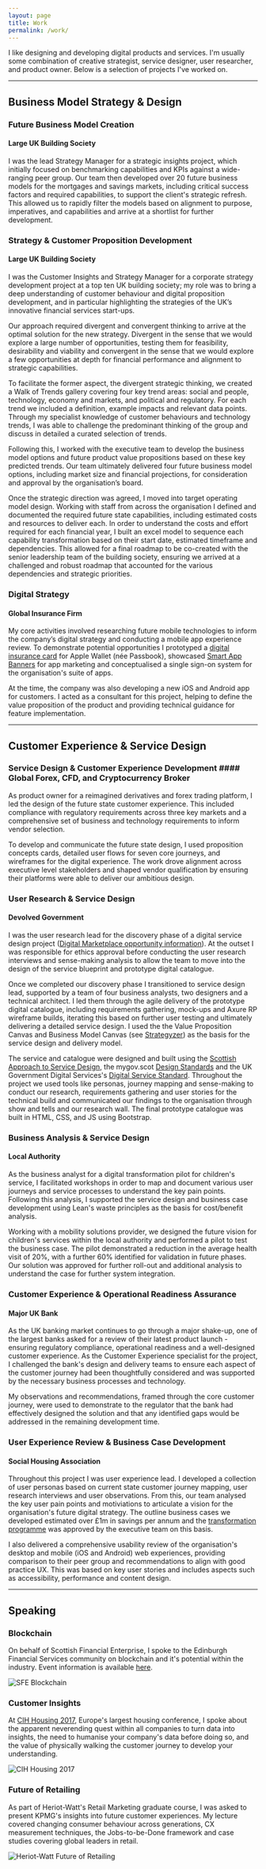 ```yaml
---
layout: page
title: Work
permalink: /work/
---
```


I like designing and developing digital products and services. I'm usually some combination of creative strategist, service designer, user researcher, and product owner. Below is a selection of projects I've worked on.

---

## Business Model Strategy & Design

### Future Business Model Creation
#### Large UK Building Society
I was the lead Strategy Manager for a strategic insights project, which initially focused on benchmarking capabilities and KPIs against a wide-ranging peer group. Our team then developed over 20 future business models for the mortgages and savings markets, including critical success factors and required capabilities, to support the client's strategic refresh. This allowed us to rapidly filter the models based on alignment to purpose, imperatives, and capabilities and arrive at a shortlist for further development.

### Strategy & Customer Proposition Development
#### Large UK Building Society
I was the Customer Insights and Strategy Manager for a corporate strategy development project at a top ten UK building society; my role was to bring a deep understanding of customer behaviour and digital proposition development, and in particular highlighting the strategies of the UK’s innovative financial services start-ups.

Our approach required divergent and convergent thinking to arrive at the optimal solution for the new strategy. Divergent in the sense that we would explore a large number of opportunities, testing them for feasibility, desirability and viability and convergent in the sense that we would explore a few opportunities at depth for financial performance and alignment to strategic capabilities.

To facilitate the former aspect, the divergent strategic thinking, we created a Walk of Trends gallery covering four key trend areas: social and people, technology, economy and markets, and political and regulatory. For each trend we included a definition, example impacts and relevant data points. Through my specialist knowledge of customer behaviours and technology trends, I was able to challenge the predominant thinking of the group and discuss in detailed a curated selection of trends.

Following this, I worked with the executive team to develop the business model options and future product value propositions based on these key predicted trends. Our team ultimately delivered four future business model options, including market size and financial projections, for consideration and approval by the organisation’s board.

Once the strategic direction was agreed, I moved into target operating model design. Working with staff from across the organisation I defined and documented the required future state capabilities, including estimated costs and resources to deliver each. In order to understand the costs and effort required for each financial year, I built an excel model to sequence each capability transformation based on their start date, estimated timeframe and dependencies. This allowed for a final roadmap to be co-created with the senior leadership team of the building society, ensuring we arrived at a challenged and robust roadmap that accounted for the various dependencies and strategic priorities.

### Digital Strategy 
#### Global Insurance Firm
My core activities involved researching future mobile technologies to inform the company’s digital strategy and conducting a mobile app experience review. To demonstrate potential opportunities I prototyped a [digital insurance card](/docs/insurance-card.pkpass) for Apple Wallet (née Passbook), showcased [Smart App Banners](https://developer.apple.com/library/archive/documentation/AppleApplications/Reference/SafariWebContent/PromotingAppswithAppBanners/PromotingAppswithAppBanners.html) for app marketing and conceptualised a single sign-on system for the organisation's suite of apps.

At the time, the company was also developing a new iOS and Android app for customers. I acted as a consultant for this project, helping to define the value proposition of the product and providing technical guidance for feature implementation.

---

## Customer Experience & Service Design

### Service Design & Customer Experience Development #### Global Forex, CFD, and Cryptocurrency Broker
As product owner for a reimagined derivatives and forex trading platform, I led the design of the future state customer experience. This included compliance with regulatory requirements across three key markets and a comprehensive set of business and technology requirements to inform vendor selection. 

To develop and communicate the future state design, I used proposition concepts cards, detailed user flows for seven core journeys, and wireframes for the digital experience. The work drove alignment across executive level stakeholders and shaped vendor qualification by ensuring their platforms were able to deliver our ambitious design.

### User Research & Service Design 
#### Devolved Government
I was the user research lead for the discovery phase of a digital service design project ([Digital Marketplace opportunity information](https://www.digitalmarketplace.service.gov.uk/digital-outcomes-and-specialists/opportunities/5443)). At the outset I was responsible for ethics approval before conducting the user research interviews and sense-making analysis to allow the team to move into the design of the service blueprint and prototype digital catalogue.

Once we completed our discovery phase I transitioned to service design lead, supported by a team of four business analysts, two designers and a technical architect. I led them through the agile delivery of the prototype digital catalogue, including requirements gathering, mock-ups and Axure RP wireframe builds, iterating this based on further user testing and ultimately delivering a detailed service design. I used the the Value Proposition Canvas and Business Model Canvas (see [Strategyzer](https://strategyzer.com/canvas)) as the basis for the service design and delivery model.

The service and catalogue were designed and built using the [Scottish Approach to Service Design](http://designwithscotland.scot), the mygov.scot [Design Standards](https://resources.mygov.scot/design-standards/) and the UK Government Digital Services's [Digital Service Standard](https://www.gov.uk/service-manual/service-standard). Throughout the project we used tools like personas, journey mapping and sense-making to conduct our research, requirements gathering and user stories for the technical build and communicated our findings to the organisation through show and tells and our research wall. The final prototype catalogue was built in HTML, CSS, and JS using Bootstrap.

### Business Analysis & Service Design 
#### Local Authority
As the business analyst for a digital transformation pilot for children's service, I facilitated workshops in order to map and document various user journeys and service processes to understand the key pain points. Following this analysis, I supported the service design and business case development using Lean's waste principles as the basis for cost/benefit analysis.

Working with a mobility solutions provider, we designed the future vision for children's services within the local authority and performed a pilot to test the business case. The pilot demonstrated a reduction in the average health visit of 20%, with a further 60% identified for validation in future phases. Our solution was approved for further roll-out and additional analysis to understand the case for further system integration. 

### Customer Experience & Operational Readiness Assurance 
#### Major UK Bank
As the UK banking market continues to go through a major shake-up, one of the largest banks asked for a review of their latest product launch - ensuring regulatory compliance, operational readiness and a well-designed customer experience. As the Customer Experience specialist for the project, I challenged the bank's design and delivery teams to ensure each aspect of the customer journey had been thoughtfully considered and was supported by the necessary business processes and technology. 

My observations and recommendations, framed through the core customer journey, were used to demonstrate to the regulator that the bank had effectively designed the solution and that any identified gaps would be addressed in the remaining development time.

### User Experience Review & Business Case Development 
#### Social Housing Association
Throughout this project I was user experience lead. I developed a collection of user personas based on current state customer journey mapping, user research interviews and user observations. From this, our team analysed the key user pain points and motiviations to articulate a vision for the organisation's future digital strategy. The outline business cases we developed estimated over £1m in savings per annum and the [transformation programme](https://www.contractsfinder.service.gov.uk/Notice/ac392d08-aa10-4ca1-af40-72faee16d3cb?p=@8=UFQxUlRRPT0=NjJNT0) was approved by the executive team on this basis.

I also delivered a comprehensive usability review of the organisation's desktop and mobile (iOS and Android) web experiences, providing comparison to their peer group and recommendations to align with good practice UX. This was based on key user stories and includes aspects such as accessibility, performance and content design.

---

## Speaking

### Blockchain

On behalf of Scottish Financial Enterprise, I spoke to the Edinburgh Financial Services community on blockchain and it's potential within the industry. Event information is available [here](http://www.sfe.org.uk/events/sfe-breakfast-briefing-with-kpmg-on-blockchain/).

![SFE Blockchain](/images/sfe-blockchain.jpg)

### Customer Insights

At [CIH Housing 2017](https://twitter.com/i/moments/881993023239983104), Europe's largest housing conference, I spoke about the apparent neverending quest within all companies to turn data into insights, the need to humanise your company's data before doing so, and the value of physically walking the customer journey to develop your understanding. 

![CIH Housing 2017](/images/cih-housing-2017.jpg)

### Future of Retailing

As part of Heriot-Watt's Retail Marketing graduate course, I was asked to present KPMG's insights into future customer experiences. My lecture covered changing consumer behaviour across generations, CX measurement techniques, the Jobs-to-be-Done framework and case studies covering global leaders in retail.

![ Heriot-Watt Future of Retailing](/images/hw-retail.jpg)
